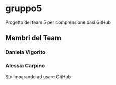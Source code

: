 # gruppo5
Progetto del team 5 per comprensione basi GitHub

## Membri del Team
### Daniela Vigorito

### Alessia Carpino
Sto imparando ad usare GitHub
